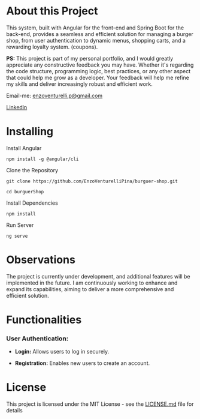 # **About this Project**

This system, built with Angular for the front-end and Spring Boot for the back-end, provides a seamless and efficient solution for managing a burger shop, 
from user authentication to dynamic menus, shopping carts, and a rewarding loyalty system. (coupons).

**PS:** This project is part of my personal portfolio, and I would greatly appreciate any constructive feedback you may have. 
Whether it's regarding the code structure, programming logic, best practices, or any other aspect that could help me grow as a developer. 
Your feedback will help me refine my skills and deliver increasingly robust and efficient work.

Email-me: enzoventurelli.p@gmail.com

[Linkedin](https://www.linkedin.com/in/enzo-venturelli-683950344/)


# **Installing**

Install Angular
```
npm install -g @angular/cli
```
Clone the Repository
```
git clone https://github.com/EnzoVenturelliPina/burguer-shop.git

cd burguerShop
```
Install Dependencies
```
npm install
```
Run Server
```
ng serve
```
# **Observations**
The project is currently under development, and additional features will be implemented in the future. 
I am continuously working to enhance and expand its capabilities, aiming to deliver a more comprehensive and efficient solution.


# **Functionalities**
### User Authentication:
* **Login:** Allows users to log in securely.

* **Registration:** Enables new users to create an account.

# **License**
This project is licensed under the MIT License - see the [LICENSE.md](https://github.com/EnzoVenturelliPina/idk?tab=License-1-ov-file) file for details
